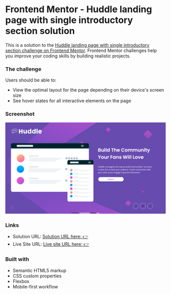 # Frontend Mentor - Huddle landing page with single introductory section solution

This is a solution to the [Huddle landing page with single introductory section challenge on Frontend Mentor](https://www.frontendmentor.io/challenges/huddle-landing-page-with-a-single-introductory-section-B_2Wvxgi0). Frontend Mentor challenges help you improve your coding skills by building realistic projects. 


### The challenge

Users should be able to:

- View the optimal layout for the page depending on their device's screen size
- See hover states for all interactive elements on the page

### Screenshot

![](./images/Firefox_Screenshot_2024-03-09T18-19-25.922Z.png)


### Links

- Solution URL: [Solution URL here: 👉](https://your-solution-url.com)
- Live Site URL: [Live site URL here: 👉](https://your-live-site-url.com)


### Built with

- Semantic HTML5 markup
- CSS custom properties
- Flexbox
- Mobile-first workflow

